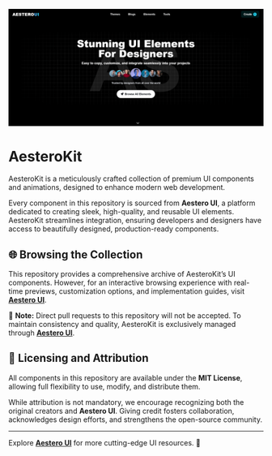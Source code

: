![AesteroKit](https://raw.githubusercontent.com/Aestero-UI/AesteroKit/2d9d9d24f94ef5201b1f74dced330b23820c8b4c/Aestero.png)
 

# AesteroKit  
AesteroKit is a meticulously crafted collection of premium UI components and animations, designed to enhance modern web development.  

Every component in this repository is sourced from **Aestero UI**, a platform dedicated to creating sleek, high-quality, and reusable UI elements. AesteroKit streamlines integration, ensuring developers and designers have access to beautifully designed, production-ready components.  

## 🌐 Browsing the Collection  
This repository provides a comprehensive archive of AesteroKit’s UI components. However, for an interactive browsing experience with real-time previews, customization options, and implementation guides, visit **[Aestero UI](https://aestero-ui.vercel.app/)**.  

📌 **Note:** Direct pull requests to this repository will not be accepted. To maintain consistency and quality, AesteroKit is exclusively managed through  **[Aestero UI](https://aestero-ui.vercel.app/)**. 

## 📜 Licensing and Attribution  
All components in this repository are available under the **MIT License**, allowing full flexibility to use, modify, and distribute them.  

While attribution is not mandatory, we encourage recognizing both the original creators and **Aestero UI**. Giving credit fosters collaboration, acknowledges design efforts, and strengthens the open-source community.  

---

Explore **[Aestero UI](https://aestero-ui.vercel.app/)** for more cutting-edge UI resources. 🚀  
